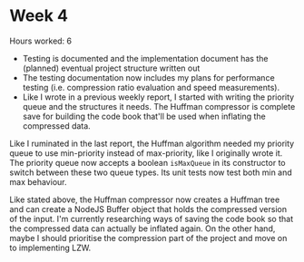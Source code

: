 # Week 4

Hours worked: 6

* Testing is documented and the implementation document has the (planned) eventual project structure written out
* The testing documentation now includes my plans for performance testing (i.e. compression ratio evaluation and speed measurements).
* Like I wrote in a previous weekly report, I started with writing the priority queue and the structures it needs. The Huffman compressor is complete save for building the code book that'll be used when inflating the compressed data.

Like I ruminated in the last report, the Huffman algorithm needed my priority queue to use min-priority instead of max-priority, like I originally wrote it. The priority queue now accepts a boolean `isMaxQueue` in its constructor to switch between these two queue types. Its unit tests now test both min and max behaviour.

Like stated above, the Huffman compressor now creates a Huffman tree and can create a NodeJS Buffer object that holds the compressed version of the input. I'm currently researching ways of saving the code book so that the compressed data can actually be inflated again. On the other hand, maybe I should prioritise the compression part of the project and move on to implementing LZW.